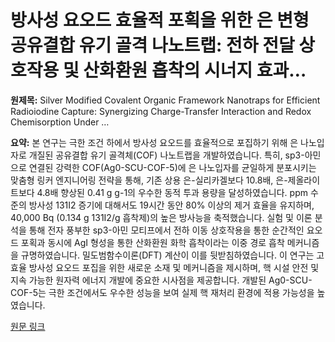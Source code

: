 # 방사성 요오드 효율적 포획을 위한 은 변형 공유결합 유기 골격 나노트랩: 전하 전달 상호작용 및 산화환원 흡착의 시너지 효과…

**원제목:** Silver Modified Covalent Organic Framework Nanotraps for Efficient Radioiodine Capture: Synergizing Charge-Transfer Interaction and Redox Chemisorption Under …

**요약:** 본 연구는 극한 조건 하에서 방사성 요오드를 효율적으로 포집하기 위해 은 나노입자로 개질된 공유결합 유기 골격체(COF) 나노트랩을 개발하였습니다.  특히, sp3-아민으로 연결된 강력한 COF(Ag0-SCU-COF-5)에 은 나노입자를 균일하게 분포시키는 맞춤형 링커 엔지니어링 전략을 통해, 기존 상용 은-실리카겔보다 10.8배, 은-제올라이트보다 4.8배 향상된 0.41 g g-1의 우수한 동적 투과 용량을 달성하였습니다.  ppm 수준의 방사성 131I2 증기에 대해서도 19시간 동안 80% 이상의 제거 효율을 유지하며, 40,000 Bq (0.134 g 131I2/g 흡착제)의 높은 방사능을 축적했습니다. 실험 및 이론 분석을 통해 전자 풍부한 sp3-아민 모티프에서 전하 이동 상호작용을 통한 순간적인 요오드 포획과 동시에 AgI 형성을 통한 산화환원 화학 흡착이라는 이중 경로 흡착 메커니즘을 규명하였습니다.  밀도범함수이론(DFT) 계산이 이를 뒷받침하였습니다. 이 연구는 고효율 방사성 요오드 포집을 위한 새로운 소재 및 메커니즘을 제시하며, 핵 시설 안전 및 지속 가능한 원자력 에너지 개발에 중요한 시사점을 제공합니다.  개발된 Ag0-SCU-COF-5는 극한 조건에서도 우수한 성능을 보여 실제 핵 재처리 환경에 적용 가능성을 높였습니다.

[원문 링크](https://pubmed.ncbi.nlm.nih.gov/40662331/)
